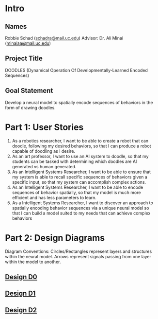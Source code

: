 # Intro
## Names
Robbie Schad (schadra@mail.uc.edu)
Advisor: Dr. Ali Minai (minaiaa@mail.uc.edu)
## Project Title
DOODLES (Dynamical Operation Of Developmentally-Learned Encoded Sequences)
## Goal Statement
Develop a neural model to spatially encode sequences of behaviors in the form 
of drawing doodles.

# Part 1: User Stories
1. As a robotics researcher, I want to be able to create a robot that can doodle, following my 
desired behaviors, so that I can produce a robot capable of doodling as I desire.
2. As an art professor, I want to use an AI system to doodle, so that my students can be tasked with 
determining which doodles are AI generated vs human generated.
3. As an Intelligent Systems Researcher, I want to be able to ensure that my system is able to recall 
specific sequences of behaviors given a specific input, so that my system can accomplish 
complex actions.
4. As an Intelligent Systems Researcher, I want to be able to encode sequences of behavior 
spatially, so that my model is much more efficient and has less parameters to learn.
5. As a Intelligent Systems Researcher, I want to discover an approach to spatially encoding 
behavior sequences via a unique neural model so that I can build a model suited to my needs 
that can achieve complex behaviors

# Part 2: Design Diagrams
Diagram Conventions:
Circles/Rectangles represent layers and structures within the neural model. Arrows represent signals 
passing from one layer within the model to another.

## [Design D0](https://github.com/r-schad/DOODLES/blob/main/Design%20Diagrams/d0.png)

## [Design D1](https://github.com/r-schad/DOODLES/blob/main/Design%20Diagrams/d1.png)

## [Design D2](https://github.com/r-schad/DOODLES/blob/main/Design%20Diagrams/d2.png)
